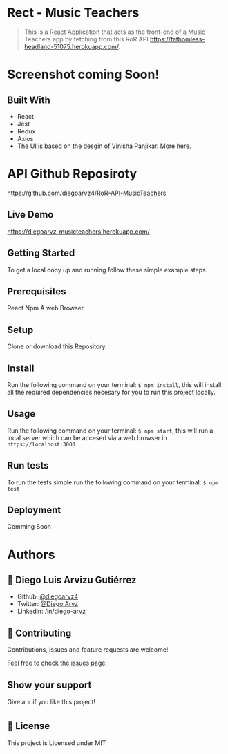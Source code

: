 # Rect - Music Teachers

> This is a React Application that acts as the front-end of a Music Teachers app by fetching from this RoR API https://fathomless-headland-51075.herokuapp.com/.

# Screenshot coming Soon!

## Built With

- React
- Jest
- Redux
- Axios
- The UI is based on the desgin of Vinisha Panjikar. More [here](https://www.behance.net/gallery/77208667/MediCo-Medical-mobile-app-UIUX-design?tracking_source=search%7Cmobile%20app).

# API Github Reposiroty

https://github.com/diegoarvz4/RoR-API-MusicTeachers

## Live Demo

https://diegoarvz-musicteachers.herokuapp.com/

## Getting Started

To get a local copy up and running follow these simple example steps.

## Prerequisites
  React
  Npm
  A web Browser. 

## Setup
  Clone or download this Repository.

## Install
  Run the following command on your terminal: `$ npm install`, this will install all the required dependencies necesary for you to run this project locally.

## Usage
  Run the following command on your terminal: `$ npm start`, this will run a local server which can be accesed via a web browser in `https://localhost:3000`

## Run tests
  To run the tests simple run the following command on your terminal: `$ npm test`
## Deployment
  Comming Soon


# Authors

## 👤 **Diego Luis Arvizu Gutiérrez**

- Github: [@diegoarvz4](https://github.com/diegoarvz4)
- Twitter: [@Diego Arvz](https://twitter.com/Darvizu_gutier)
- Linkedin: [/in/diego-arvz](https://linkedin.com/linkedinhandle)

## 🤝 Contributing

Contributions, issues and feature requests are welcome!

Feel free to check the [issues page](issues/).

## Show your support

Give a ⭐️ if you like this project!

## 📝 License

This project is Licensed under MIT
